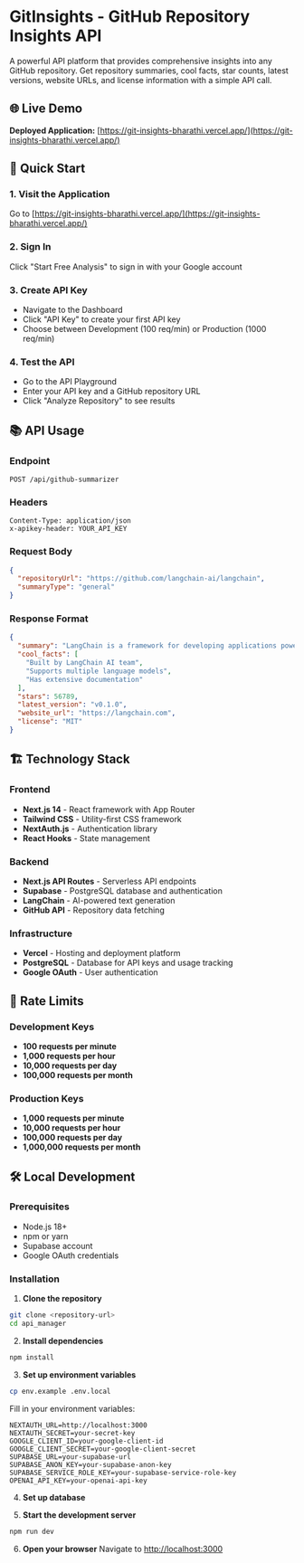 # GitInsights - GitHub Repository Insights API

A powerful API platform that provides comprehensive insights into any GitHub repository. Get repository summaries, cool facts, star counts, latest versions, website URLs, and license information with a simple API call.

## 🌐 Live Demo

**Deployed Application:** [https://git-insights-bharathi.vercel.app/](https://git-insights-bharathi.vercel.app/)



## 🚀 Quick Start

### 1. Visit the Application
Go to [https://git-insights-bharathi.vercel.app/](https://git-insights-bharathi.vercel.app/)

### 2. Sign In
Click "Start Free Analysis" to sign in with your Google account

### 3. Create API Key
- Navigate to the Dashboard
- Click "API Key" to create your first API key
- Choose between Development (100 req/min) or Production (1000 req/min)

### 4. Test the API
- Go to the API Playground
- Enter your API key and a GitHub repository URL
- Click "Analyze Repository" to see results

## 📚 API Usage

### Endpoint
```
POST /api/github-summarizer
```

### Headers
```
Content-Type: application/json
x-apikey-header: YOUR_API_KEY
```

### Request Body
```json
{
  "repositoryUrl": "https://github.com/langchain-ai/langchain",
  "summaryType": "general"
}
```

### Response Format
```json
{
  "summary": "LangChain is a framework for developing applications powered by language models...",
  "cool_facts": [
    "Built by LangChain AI team",
    "Supports multiple language models",
    "Has extensive documentation"
  ],
  "stars": 56789,
  "latest_version": "v0.1.0",
  "website_url": "https://langchain.com",
  "license": "MIT"
}
```

## 🏗️ Technology Stack

### Frontend
- **Next.js 14** - React framework with App Router
- **Tailwind CSS** - Utility-first CSS framework
- **NextAuth.js** - Authentication library
- **React Hooks** - State management

### Backend
- **Next.js API Routes** - Serverless API endpoints
- **Supabase** - PostgreSQL database and authentication
- **LangChain** - AI-powered text generation
- **GitHub API** - Repository data fetching

### Infrastructure
- **Vercel** - Hosting and deployment platform
- **PostgreSQL** - Database for API keys and usage tracking
- **Google OAuth** - User authentication

## 🔧 Rate Limits

### Development Keys
- **100 requests per minute**
- **1,000 requests per hour**
- **10,000 requests per day**
- **100,000 requests per month**

### Production Keys
- **1,000 requests per minute**
- **10,000 requests per hour**
- **100,000 requests per day**
- **1,000,000 requests per month**

## 🛠️ Local Development

### Prerequisites
- Node.js 18+ 
- npm or yarn
- Supabase account
- Google OAuth credentials

### Installation

1. **Clone the repository**
```bash
git clone <repository-url>
cd api_manager
```

2. **Install dependencies**
```bash
npm install
```

3. **Set up environment variables**
```bash
cp env.example .env.local
```

Fill in your environment variables:
```env
NEXTAUTH_URL=http://localhost:3000
NEXTAUTH_SECRET=your-secret-key
GOOGLE_CLIENT_ID=your-google-client-id
GOOGLE_CLIENT_SECRET=your-google-client-secret
SUPABASE_URL=your-supabase-url
SUPABASE_ANON_KEY=your-supabase-anon-key
SUPABASE_SERVICE_ROLE_KEY=your-supabase-service-role-key
OPENAI_API_KEY=your-openai-api-key
```

4. **Set up database**


5. **Start the development server**
```bash
npm run dev
```

6. **Open your browser**
Navigate to [http://localhost:3000](http://localhost:3000)




